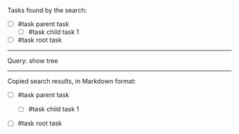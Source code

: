 Tasks found by the search:

- [ ] #task parent task
    - [ ] #task child task 1
- [ ] #task root task

---

Query:
show tree

---

Copied search results, in Markdown format:

- [ ] #task parent task
    - [ ] #task child task 1
- [ ] #task root task

